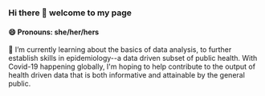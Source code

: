 ### Hi there 👋 welcome to my page
#### 😄 Pronouns: she/her/hers

🌱 I’m currently learning about the basics of data analysis, to further establish skills in epidemiology--a data driven subset of public health.  With Covid-19 happening globally, I'm hoping to help contribute to the output of health driven data that is both informative and attainable by the general public.
<!--
**natlass/natlass** is a ✨ _special_ ✨ repository because its `README.md` (this file) appears on your GitHub profile.

Here are some ideas to get you started:

- 🔭 I’m currently working on ...
- 🌱 I’m currently learning ...
- 👯 I’m looking to collaborate on ...
- 🤔 I’m looking for help with ...
- 💬 Ask me about ...
- 📫 How to reach me: ...
- 😄 Pronouns: ...
- ⚡ Fun fact: ...
-->
